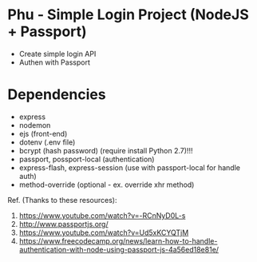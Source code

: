 # Phu - Simple Login Project (NodeJS + Passport)

- Create simple login API
- Authen with Passport

# Dependencies

- express  
- nodemon
- ejs (front-end)
- dotenv (.env file)
- bcrypt (hash password) (require install Python 2.7)!!!
- passport, possport-local (authentication)
- express-flash, express-session (use with passport-local for handle auth)
- method-override (optional - ex. override xhr method)

Ref. (Thanks to these resources):
1. <https://www.youtube.com/watch?v=-RCnNyD0L-s>  
2. <http://www.passportjs.org/>
3. <https://www.youtube.com/watch?v=Ud5xKCYQTjM>
4. <https://www.freecodecamp.org/news/learn-how-to-handle-authentication-with-node-using-passport-js-4a56ed18e81e/>